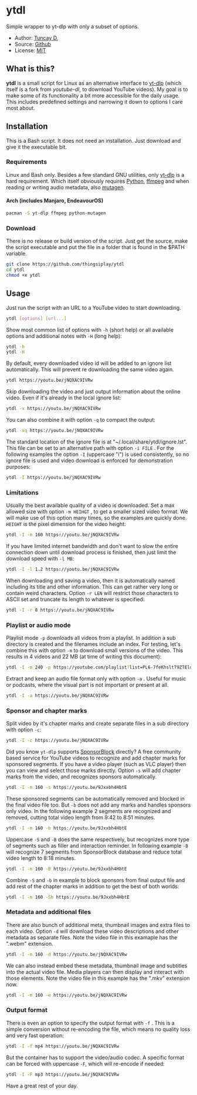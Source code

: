 # ytdl

Simple wrapper to yt-dlp with only a subset of options.

- Author: [Tuncay D.](https://github.com/thingsiplay)
- Source: [Github](https://github.com/thingsiplay/ytdl)
- License: [MIT](LICENSE)

## What is this?

**ytdl** is a small script for Linux as an alternative interface to
[yt-dlp](https://github.com/yt-dlp/yt-dlp) (which itself is a fork from
_youtube-dl_, to download YouTube videos). My goal is to make some of its
functionality a bit more accessible for the daily usage. This includes
predefined settings and narrowing it down to options I care most about.

## Installation

This is a Bash script. It does not need an installation. Just download and give
it the executable bit.

### Requirements

Linux and Bash only. Besides a few standard GNU utilities, only
[yt-dlp](https://github.com/yt-dlp/yt-dlp) is a hard requirement. Which itself
obviously requires [Python](https://www.python.org/),
[ffmpeg](https://ffmpeg.org) and when reading or writing audio metadata, also
[mutagen](https://github.com/quodlibet/mutagen).

#### Arch (includes Manjaro, EndeavourOS)

```bash
pacman -S yt-dlp ffmpeg python-mutagen
```

### Download

There is no release or build version of the script. Just get the source, make
the script executable and put the file in a folder that is found in the $PATH
variable.

```bash
git clone https://github.com/thingsiplay/ytdl
cd ytdl
chmod +x ytdl
```

## Usage

Just run the script with an URL to a YouTube video to start downloading.

```bash
ytdl [options] [url...]
```

Show most common list of options with `-h` (short help) or all available
options and additional notes with `-H` (long help):

```bash
ytdl -h
ytdl -H
```

By default, every downloaded video id will be added to an ignore list
automatically. This will prevent re downloading the same video again.

```bash
ytdl https://youtu.be/jNQXAC9IVRw
```

Skip downloading the video and just output information about the online video.
Even if it's already in the local ignore list:

```bash
ytdl -x https://youtu.be/jNQXAC9IVRw
```

You can also combine it with option `-q` to compact the output:

```bash
ytdl -xq https://youtu.be/jNQXAC9IVRw
```

The standard location of the ignore file is at
"~/.local/share/ytdl/ignore.lst". This file can be set to an alternative path
with option `-i FILE` . For the following examples the option `-I` (uppercase
"i") is used consistently, so no ignore file is used and video download is
enforced for demonstration purposes:

```bash
ytdl -I https://youtu.be/jNQXAC9IVRw
```

### Limitations

Usually the best available quality of a video is downloaded. Set a max allowed
size with option `-m HEIHGT` , to get a smaller sized video format. We will
make use of this option many times, so the examples are quickly done. `HEIGHT`
is the pixel dimension for the video height:

```bash
ytdl -I -m 160 https://youtu.be/jNQXAC9IVRw
```

If you have limited internet bandwidth and don't want to slow the entire
connection down until download process is finished, then just limit the
download speed with `-l MB`:

```bash
ytdl -I -l 1.2 https://youtu.be/jNQXAC9IVRw
```

When downloading and saving a video, then it is automatically named including
its title and other information. This can get rather very long or contain weird
characters. Option `-r LEN` will restrict those characters to ASCII set and
truncate its length to whatever is specified:

```bash
ytdl -I -r 8 https://youtu.be/jNQXAC9IVRw
```

### Playlist or audio mode

Playlist mode `-p` downloads all videos from a playlist. In addition a sub
directory is created and the filenames include an index. For testing, let's
combine this with option `-m` to download small versions of the video. This
results in 4 videos and 22 MB (at time of writing this document):

```bash
ytdl -I -m 240 -p https://youtube.com/playlist?list=PL6-7feKhsltT9ZTElq6V2Z2EZN71wyxrX
```

Extract and keep an audio file format only with option `-a` . Useful for music
or podcasts, where the visual part is not important or present at all.

```bash
ytdl -I -a https://youtu.be/jNQXAC9IVRw
```

### Sponsor and chapter marks

Split video by it's chapter marks and create separate files in a sub directory
with option `-c`:

```bash
ytdl -I -c https://youtu.be/jNQXAC9IVRw
```

Did you know `yt-dlp` supports [SponsorBlock](https://sponsor.ajay.app/)
directly? A free community based service for YouTube videos to recognize and
add chapter marks for sponsored segments. If you have a video player (such as
VLC player) then you can view and select those marks directly. Option `-s` will
add chapter marks from the video, and recognizes sponsors automatically.

```bash
ytdl -I -m 160 -s https://youtu.be/9Jxxbh4HbtE
```

These sponsored segments can be automatically removed and blocked in the final
video file too. But `-b` does not add any marks and handles sponsors only
video. In the following example 2 segments are recognized and removed, cutting
total video length from 9:42 to 8:51 minutes.

```bash
ytdl -I -m 160 -b https://youtu.be/9Jxxbh4HbtE
```

Uppercase `-S` and `-B` does the same respectively, but recognizes more type of
segments such as filler and interaction reminder. In following example `-B`
will recognize 7 segments from SponsorBlock database and reduce total video
length to 8:18 minutes.

```bash
ytdl -I -m 160 -B https://youtu.be/9Jxxbh4HbtE
```

Combine `-S` and `-b` in example to block sponsors from final output file and
add rest of the chapter marks in addition to get the best of both worlds:

```bash
ytdl -I -m 160 -Sb https://youtu.be/9Jxxbh4HbtE
```

### Metadata and additional files

There are also bunch of additional meta, thumbnail images and extra files to
each video. Option `-d` will download these video descriptions and other
metadata as separate files. Note the video file in this examaple has the
".webm" extension.

```bash
ytdl -I -m 160 -d https://youtu.be/jNQXAC9IVRw
```

We can also instead embed these metadata, thumbnail image and subtitles into
the actual video file. Media players can then display and interact with those
elements. Note the video file in this example has the ".mkv" extension now.

```bash
ytdl -I -m 160 -e https://youtu.be/jNQXAC9IVRw
```

### Output format

There is even an option to specify the output format with `-f` . This is a
simple conversion without re-encoding the file, which means no quality loss
and very fast operation:

```bash
ytdl -I -f mp4 https://youtu.be/jNQXAC9IVRw
```

But the container has to support the video/audio codec. A specific format can
be forced with uppercase `-F`, which will re-encode if needed:

```bash
ytdl -I -F mp3 https://youtu.be/jNQXAC9IVRw
```

Have a great rest of your day.
